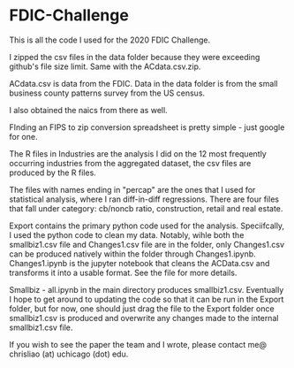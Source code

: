# FDIC-Challenge

This is all the code I used for the 2020 FDIC Challenge. 

I zipped the csv files in the data folder because they were exceeding github's file size limit. Same with the ACdata.csv.zip. 

ACdata.csv is data from the FDIC. Data in the data folder is from the small business county patterns survey from the US census.

I also obtained the naics from there as well. 

FInding an FIPS to zip conversion spreadsheet is pretty simple - just google for one. 

The R files in Industries are the analysis I did on the 12 most frequently occurring industries from the aggregated dataset, the csv files are produced by the R files. 

The files with names ending in "percap" are the ones that I used for statistical analysis, where I ran diff-in-diff regressions. There are four files that fall under category: cb/noncb ratio, construction, retail and real estate. 

Export contains the primary python code used for the analysis. Speciifcally, I used the  python code to clean my data. Notably, wihle both the smallbiz1.csv file and Changes1.csv file are in the folder, only Changes1.csv can be produced natively within the folder through Changes1.ipynb. Changes1.ipynb is the jupyter notebook that cleans the ACData.csv and transforms it into a usable format. See the file for more details.

Smallbiz - all.ipynb in the main directory produces smallbiz1.csv. Eventually I hope to get around to updating the code so that it can be run in the Export folder, but for now, one should just drag the file to the Export folder once smallbiz1.csv is produced and overwrite any changes made to the internal smallbiz1.csv file. 

If you wish to see the paper the team and I wrote, please contact me@ chrisliao (at) uchicago (dot) edu. 
